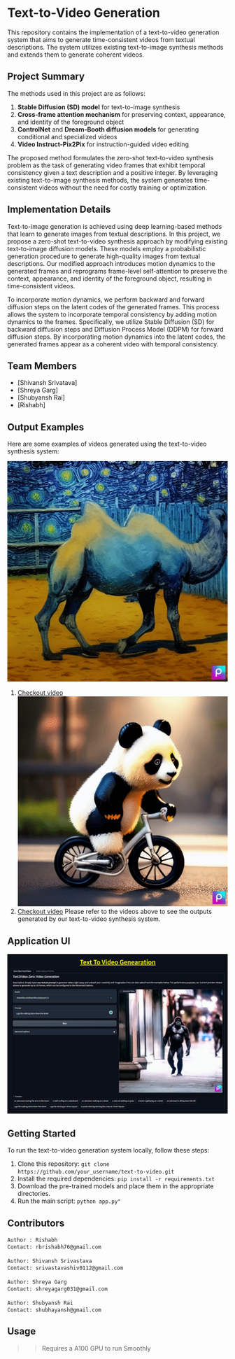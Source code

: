 # Text-to-Video Generation

This repository contains the implementation of a text-to-video generation system that aims to generate time-consistent videos from textual descriptions. The system utilizes existing text-to-image synthesis methods and extends them to generate coherent videos.

## Project Summary

The methods used in this project are as follows:

1. **Stable Diffusion (SD) model** for text-to-image synthesis
2. **Cross-frame attention mechanism** for preserving context, appearance, and identity of the foreground object
3. **ControlNet** and **Dream-Booth diffusion models** for generating conditional and specialized videos
4. **Video Instruct-Pix2Pix** for instruction-guided video editing

The proposed method formulates the zero-shot text-to-video synthesis problem as the task of generating video frames that exhibit temporal consistency given a text description and a positive integer. By leveraging existing text-to-image synthesis methods, the system generates time-consistent videos without the need for costly training or optimization.

## Implementation Details

Text-to-image generation is achieved using deep learning-based methods that learn to generate images from textual descriptions. In this project, we propose a zero-shot text-to-video synthesis approach by modifying existing text-to-image diffusion models. These models employ a probabilistic generation procedure to generate high-quality images from textual descriptions. Our modified approach introduces motion dynamics to the generated frames and reprograms frame-level self-attention to preserve the context, appearance, and identity of the foreground object, resulting in time-consistent videos.

To incorporate motion dynamics, we perform backward and forward diffusion steps on the latent codes of the generated frames. This process allows the system to incorporate temporal consistency by adding motion dynamics to the frames. Specifically, we utilize Stable Diffusion (SD) for backward diffusion steps and Diffusion Process Model (DDPM) for forward diffusion steps. By incorporating motion dynamics into the latent codes, the generated frames appear as a coherent video with temporal consistency.

## Team Members

- [Shivansh Srivatava]
- [Shreya Garg]
- [Shubyansh Rai]
- [Rishabh]

## Output Examples

Here are some examples of videos generated using the text-to-video synthesis system:

![](./temporal/movie.gif)
1. [Checkout video](./temporal/movie.mp4) <br/>
![](./temporal/movie2.gif)
2. [Checkout video](./temporal/movie2.mp4) 
Please refer to the videos above to see the outputs generated by our text-to-video synthesis system.

## Application UI
![](./temporal/finalui.png)

## Getting Started

To run the text-to-video generation system locally, follow these steps:

1. Clone this repository: `git clone https://github.com/your_username/text-to-video.git`
2. Install the required dependencies: `pip install -r requirements.txt`
3. Download the pre-trained models and place them in the appropriate directories.
4. Run the main script: `python app.py"`


## Contributors
```
Author : Rishabh
Contact: rbrishabh76@gmail.com

Author: Shivansh Srivastava
Contact: srivastavashiv0112@gmail.com

Author: Shreya Garg
Contact: shreyagarg031@gmail.com 

Author: Shubyansh Rai
Contact: shubhayansh@gmail.com
```

## Usage
>> Requires a A100 GPU to run Smoothly
